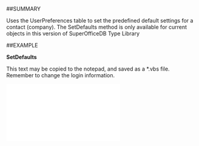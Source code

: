 

##SUMMARY

Uses the UserPreferences table to set the predefined default settings for a contact (company). The SetDefaults method is only available for current objects in this version of SuperOfficeDB Type Library


##EXAMPLE

**SetDefaults**

This text may be copied to the notepad, and saved as a *.vbs file. Remember to change the login information.

![](../../Examples/vbs/SOContact.SetDefaults.vbs.txt)





